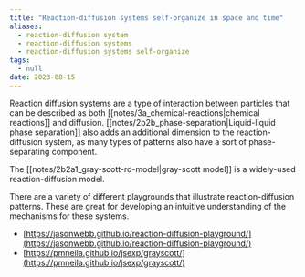 ```yaml
---
title: "Reaction-diffusion systems self-organize in space and time"
aliases:
  - reaction-diffusion system
  - reaction-diffusion systems
  - reaction-diffusion systems self-organize
tags:
  - null
date: 2023-08-15
---
```


Reaction diffusion systems are a type of interaction between particles that can be described as both [[notes/3a_chemical-reactions|chemical reactions]] and diffusion. [[notes/2b2b_phase-separation|Liquid-liquid phase separation]] also adds an additional dimension to the reaction-diffusion system, as many types of patterns also have a sort of phase-separating component.

The [[notes/2b2a1_gray-scott-rd-model|gray-scott model]] is a widely-used reaction-diffusion model.

There are a variety of different playgrounds that illustrate reaction-diffusion patterns. These are great for developing an intuitive understanding of the mechanisms for these systems.
- [https://jasonwebb.github.io/reaction-diffusion-playground/](https://jasonwebb.github.io/reaction-diffusion-playground/)
- [https://pmneila.github.io/jsexp/grayscott/](https://pmneila.github.io/jsexp/grayscott/)